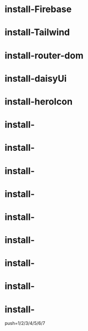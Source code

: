 # install-Firebase
# install-Tailwind
# install-router-dom
# install-daisyUi
# install-heroIcon
# install-
# install-
# install-
# install-
# install-
# install-
# install-
# install-
# install-

push=1/2/3/4/5/6/7